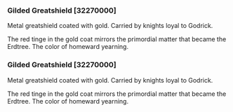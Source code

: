 ### Gilded Greatshield [32270000]

Metal greatshield coated with gold. Carried by knights loyal to Godrick.

The red tinge in the gold coat mirrors the primordial matter that became the Erdtree. The color of homeward yearning.### Gilded Greatshield [32270000]

Metal greatshield coated with gold. Carried by knights loyal to Godrick.

The red tinge in the gold coat mirrors the primordial matter that became the Erdtree. The color of homeward yearning.